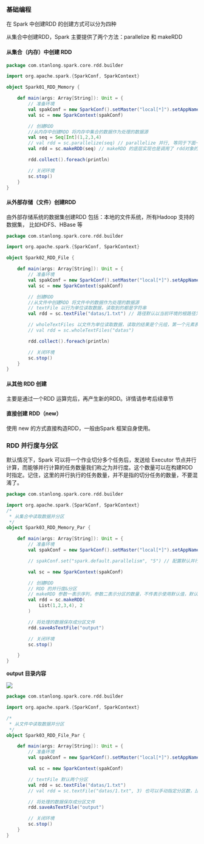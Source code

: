 ### 基础编程

在 Spark 中创建RDD 的创建方式可以分为四种

从集合中创建RDD，Spark 主要提供了两个方法：parallelize 和 makeRDD

#### 从集合（内存）中创建 RDD

```scala
package com.stanlong.spark.core.rdd.builder

import org.apache.spark.{SparkConf, SparkContext}

object Spark01_RDD_Memory {

    def main(args: Array[String]): Unit = {
        // 准备环境
        val spakConf = new SparkConf().setMaster("local[*]").setAppName("RDD") // [*] 表示当前系统最大可用核数，如果省略则表示用单线程模拟单核
        val sc = new SparkContext(spakConf)

        // 创建RDD
        //从内存中创建RDD 将内存中集合的数据作为处理的数据源
        val seq = Seq[Int](1,2,3,4)
        // val rdd = sc.parallelize(seq) // parallelize 并行, 等同于下面一行
        val rdd = sc.makeRDD(seq) // makeRDD 的底层实现也是调用了 rdd对象的parallelize方法

        rdd.collect().foreach(println)

        // 关闭环境
        sc.stop()
    }
}
```

#### 从外部存储（文件）创建RDD

由外部存储系统的数据集创建RDD 包括：本地的文件系统，所有Hadoop 支持的数据集， 比如HDFS、HBase 等

```scala
package com.stanlong.spark.core.rdd.builder

import org.apache.spark.{SparkConf, SparkContext}

object Spark02_RDD_File {

    def main(args: Array[String]): Unit = {
        // 准备环境
        val spakConf = new SparkConf().setMaster("local[*]").setAppName("RDD") // [*] 表示当前系统最大可用核数，如果省略则表示用单线程模拟单核
        val sc = new SparkContext(spakConf)

        // 创建RDD
        //从文件中创建RDD 将文件中的数据作为处理的数据源
        // textFile 以行为单位读取数据，读取到的都是字符串
        val rdd = sc.textFile("datas/1.txt") // 路径默认以当前环境的根路径为基准，也可用写绝对路径。如果文件后缀名相同，也可以使用通配符

        // wholeTextFiles 以文件为单位读取数据，读取的结果是个元组，第一个元素表示路径，第二个元素表示文件内容
        // val rdd = sc.wholeTextFiles("datas")

        rdd.collect().foreach(println)

        // 关闭环境
        sc.stop()
    }
}
```

#### 从其他 RDD 创建

主要是通过一个RDD 运算完后，再产生新的RDD。详情请参考后续章节

#### 直接创建 RDD（new）

使用 new 的方式直接构造RDD，一般由Spark 框架自身使用。

### RDD 并行度与分区

默认情况下，Spark 可以将一个作业切分多个任务后，发送给 Executor 节点并行计算，而能够并行计算的任务数量我们称之为并行度。这个数量可以在构建RDD 时指定。记住，这里的并行执行的任务数量，并不是指的切分任务的数量，不要混淆了。

```scala
package com.stanlong.spark.core.rdd.builder

import org.apache.spark.{SparkConf, SparkContext}
/*
 * 从集合中读取数据并分区
 */
object Spark03_RDD_Memory_Par {

    def main(args: Array[String]): Unit = {
        // 准备环境
        val spakConf = new SparkConf().setMaster("local[*]").setAppName("RDD") // [*] 表示当前系统最大可用核数，如果省略则表示用单线程模拟单核

        // spakConf.set("spark.default.parallelism", "5") // 配置默认并行度

        val sc = new SparkContext(spakConf)

        // 创建RDD
        // RDD 的并行度&分区
        // makeRDD 参数一表示序列，参数二表示分区的数量，不传表示使用默认值，默认值和CPU核数相同。
        val rdd = sc.makeRDD(
            List(1,2,3,4), 2
        )

        // 将处理的数据保存成分区文件
        rdd.saveAsTextFile("output")

        // 关闭环境
        sc.stop()

    }
}
```

**output 目录内容**

![](D:/StanLong/git_repository/Spark/doc/38.png)

```scala
package com.stanlong.spark.core.rdd.builder

import org.apache.spark.{SparkConf, SparkContext}

/*
 * 从文件中读取数据并分区
 */
object Spark03_RDD_File_Par {

    def main(args: Array[String]): Unit = {
        // 准备环境
        val spakConf = new SparkConf().setMaster("local[*]").setAppName("RDD") // [*] 表示当前系统最大可用核数，如果省略则表示用单线程模拟单核

        val sc = new SparkContext(spakConf)

        // textFile 默认两个分区
        val rdd = sc.textFile("datas/1.txt")
        // val rdd = sc.textFile("datas/1.txt", 3) 也可以手动指定分区数，比如指定三个分区

        // 将处理的数据保存成分区文件
        rdd.saveAsTextFile("output")

        // 关闭环境
        sc.stop()
    }
}
```


